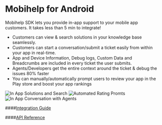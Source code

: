 Mobihelp for Android
=========

Mobihelp SDK lets you provide in-app support to your mobile app customers. It takes less than 5 min to integrate!

  - Customers can view & search solutions in your knowledge base seamlessly.
  - Customers can start a conversation/submit a ticket easily from within your app in real-time.
  - App and Device Information, Debug logs, Custom Data and Breadcrumbs are included in every ticket the user submits.
  - Agents/Developers get the entire context around the ticket & debug the issues 80% faster
  - You can manually/automatically prompt users to review your app in the Play store and boost your app rankings

![In App Solutions and Search](https://s3.amazonaws.com/assets.mobihelp.freshpo.com/images/N4_2_framed.png)
![Automated Rating Promts](https://s3.amazonaws.com/assets.mobihelp.freshpo.com/images/N4_3_framed.png)
![In App Conversation with Agents](https://s3.amazonaws.com/assets.mobihelp.freshpo.com/images/N4_4_framed.png)

####[Integration Guide](http://developer.freshdesk.com/android_integration_guide)

####[API Reference](http://developer.freshdesk.com/android_api_documentation)
